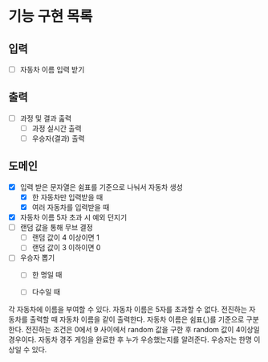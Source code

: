 # 기능 구현 목록

## 입력
- [ ] 자동차 이름 입력 받기

## 출력
- [ ] 과정 및 결과 춢력
  - [ ] 과정 실시간 출력
  - [ ] 우승자(결과) 출력

## 도메인
- [x] 입력 받은 문자열은 쉼표를 기준으로 나눠서 자동차 생성
  - [x] 한 자동차만 입력받을 때
  - [x] 여러 자동차를 입력받을 때
- [x] 자동차 이름 5자 초과 시 예외 던지기
- [ ] 랜덤 값을 통해 무브 결정
  - [ ] 랜덤 값이 4 이상이면 1
  - [ ] 랜덤 값이 3 이하이면 0
- [ ] 우승자 뽑기
  - [ ] 한 명일 때
  - [ ] 다수일 때



각 자동차에 이름을 부여할 수 있다. 자동차 이름은 5자를 초과할 수 없다.
전진하는 자동차를 출력할 때 자동차 이름을 같이 출력한다.
자동차 이름은 쉼표(,)를 기준으로 구분한다.
전진하는 조건은 0에서 9 사이에서 random 값을 구한 후 random 값이 4이상일 경우이다.
자동차 경주 게임을 완료한 후 누가 우승했는지를 알려준다. 우승자는 한명 이상일 수 있다.